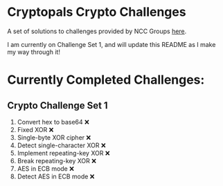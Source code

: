 # Cryptopals Crypto Challenges
A set of solutions to challenges provided by NCC Groups [here](https://cryptopals.com).

I am currently on Challenge Set 1, and will update this README as I make my way through it!

# Currently Completed Challenges:

## Crypto Challenge Set 1
1. Convert hex to base64 :x:
2. Fixed XOR :x:
3. Single-byte XOR cipher :x:
4. Detect single-character XOR :x:
5. Implement repeating-key XOR :x:
6. Break repeating-key XOR :x:
7. AES in ECB mode :x:
8. Detect AES in ECB mode :x:

